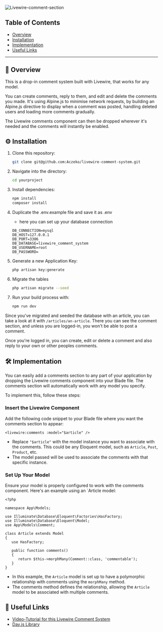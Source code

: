 ![Livewire-comment-section](https://banners.beyondco.de/Livewire%20Comment%20System.png?theme=dark&packageManager=&packageName=&pattern=xEquals&style=style_1&description=Drop-in+comment+system+built+with+Livewire&md=1&showWatermark=0&fontSize=125px&images=https%3A%2F%2Flaravel.com%2Fimg%2Flogomark.min.svg)

## Table of Contents
- [Overview](#overview)
- [Installation](#installation)
- [Implementation](#implementation)
- [Useful Links](#useful-links)

---
<section id="overview">

## 🔎 Overview

This is a drop-in comment system built with Livewire, that works for any model.

You can create comments, reply to them, and edit and delete the comments you made. It's using Alpine.js to minimise network requests, by building an Alpine.js directive to display when a comment was posted, handling deleted users and loading more comments gradually.

The Livewire comments component can then be dropped wherever it's needed and the comments will instantly be enabled.

</section>

<section id="installation">

## ⚙️ Installation

1. Clone this repository:
    ```bash
    git clone git@github.com:Aczeko/livewire-comment-system.git
    ```

2. Navigate into the directory:
    ```bash
    cd yourproject
    ````

3. Install dependencies:
    ```bash
    npm install
    composer install 
    ```

4. Duplicate the .env.example file and save it as .env
    - here you can set up your database connection

    ```
    DB_CONNECTION=mysql
    DB_HOST=127.0.0.1
    DB_PORT=3306
    DB_DATABASE=livewire_comment_system
    DB_USERNAME=root
    DB_PASSWORD=
    ```

5. Generate a new Application Key:
    ```bash
    php artisan key:generate
    ```

6. Migrate the tables

    ```bash
    php artisan migrate --seed
    ```

7. Run your build process with:
    ```bash
    npm run dev
    ```

Since you've migrated and seeded the database with an article, you can take a look at it with `/articles/an-article`.
There you can see the comment section, and unless you are logged-in, you won't be able to post a comment.

Once you're logged in, you can create, edit or delete a comment and also reply to your own or other peoples comments.

</section>

<section id="implementation">

## 🛠️ Implementation

You can easily add a comments section to any part of your application by dropping the Livewire comments component into your Blade file. The comments section will automatically work with any model you specify.

To implement this, follow these steps:

### Insert the Livewire Component
   
Add the following code snippet to your Blade file where you want the comments section to appear:
   
```
<livewire:comments :model="$article" />
```

- Replace `"$article"` with the model instance you want to associate with the comments. This could be any Eloquent model, such as `Article`, `Post`, `Product`, etc.
- The model passed will be used to associate the comments with that specific instance.

### Set Up Your Model

Ensure your model is properly configured to work with the comments component.
Here's an example using an `Article model:

```
<?php
   
namespace App\Models;
   
use Illuminate\Database\Eloquent\Factories\HasFactory;
use Illuminate\Database\Eloquent\Model;
use App\Models\Comment;
   
class Article extends Model
{
   use HasFactory;
   
   public function comments()
   {
      return $this->morphMany(Comment::class, 'commentable');
   }
}
```

- In this example, the `Article` model is set up to have a polymorphic relationship with comments using the `morphMany` method.
- The comments method defines the relationship, allowing the `Article` model to be associated with multiple comments.

</section>

<section id="useful-links">

## 🔗 Useful Links
- [Video-Tutorial for this Livewire Comment System](https://codecourse.com/courses/build-a-livewire-comment-system)
- [Day.js Library](https://github.com/iamkun/dayjs)

</section>

